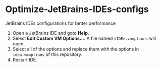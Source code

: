 # Optimize-JetBrains-IDEs-configs
JetBrains IDEs configurations for better performance

1. Open a JetBrains IDE and goto **Help**.
2. Select **Edit Custom VM Options...**. A file named `<IDE>.vmoptions` will open.
3. Select all of the options and replace them with the options in `idea.vmoptions` of this repository.
4. Restart IDE.
